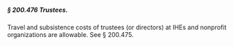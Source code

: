 ##### § 200.476 Trustees. #####

Travel and subsistence costs of trustees (or directors) at IHEs and nonprofit organizations are allowable. See § 200.475.